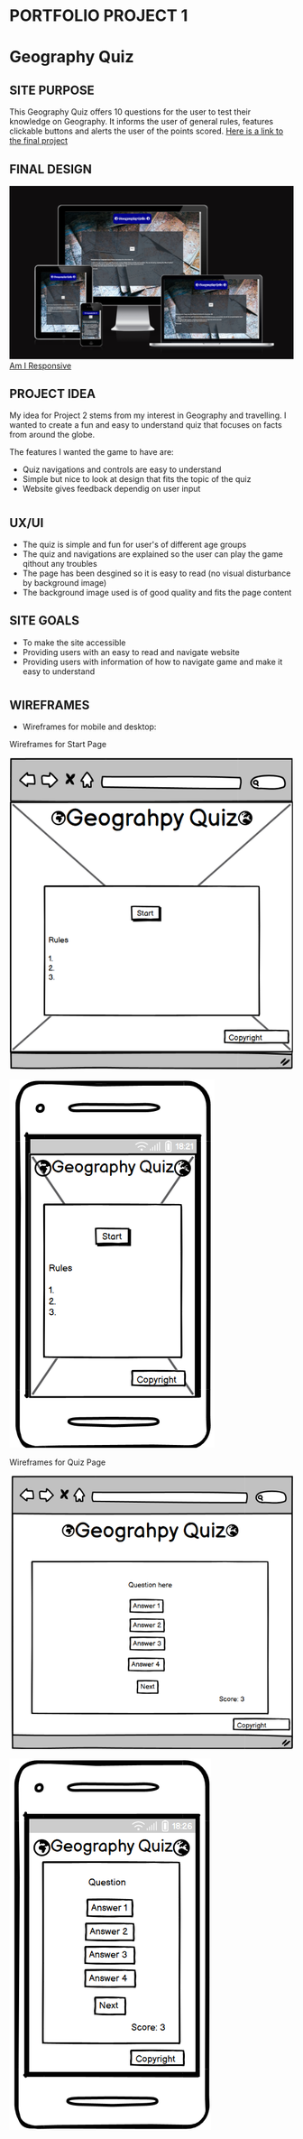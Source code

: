 # PORTFOLIO PROJECT 1

# Geography Quiz

## SITE PURPOSE

This Geography Quiz offers 10 questions for the user to test their knowledge on Geography.
It informs the user of general rules, features clickable buttons and alerts the user of the points scored.
[Here is a link to the final project](https://runabrandes.github.io/project-2/)

## FINAL DESIGN

![Final project image](assets/README_images/amIresponsive_original.png) [Am  I Responsive](https://amiresponsive.co.uk/)

## PROJECT IDEA

My idea for Project 2 stems from my interest in Geography and travelling. I wanted to create a fun and easy to understand quiz that focuses on facts from around the globe.

  The features I wanted the game to have are:

* Quiz navigations and controls are easy to understand
* Simple but nice to look at design that fits the topic of the quiz
* Website gives feedback dependig on user input

#

## UX/UI

* The quiz is simple and fun for user's of different age groups
* The quiz and navigations are explained so the user can play the game qithout any troubles
* The page has been desgined so it is easy to read (no visual disturbance by background image)
* The background image used is of good quality and fits the page content

## SITE GOALS

* To make the site accessible
* Providing users with an easy to read and navigate website
* Providing users with information of how to navigate game and make it easy to understand

#

## WIREFRAMES

* Wireframes for mobile and desktop:

 Wireframes for Start Page
  
  ![wireframesstartdesktop](assets/README_images/start-desktop-wf.png)

  ![wireframesstartmobile](assets/README_images/start-mobile-wf.png)

 Wireframes for Quiz Page

  ![wireframesquizdesktop](assets/README_images/quiz-desktop-wf.png)

  ![wireframesquizmobile](assets/README_images/quiz-mobile-wf.png)